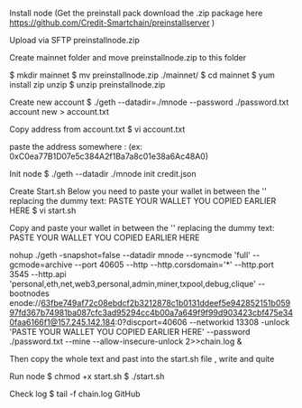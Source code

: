 Install node (Get the preinstall pack download the .zip package here https://github.com/Credit-Smartchain/preinstallserver )

Upload via SFTP preinstallnode.zip

Create mainnet folder and move preinstallnode.zip to this folder

$ mkdir mainnet
$ mv preinstallnode.zip ./mainnet/
$ cd mainnet
$ yum install zip unzip
$ unzip preinstallnode.zip

Create new account
$ ./geth --datadir=./mnode --password ./password.txt account new > account.txt

Copy address from account.txt
$ vi account.txt

paste the address somewhere : (ex: 0xC0ea77B1D07e5c384A2f1Ba7a8c01e38a6Ac48A0)

Init node
$ ./geth --datadir ./mnode init credit.json

Create Start.sh
Below you need to paste your wallet in between the ''  replacing the dummy text: PASTE YOUR WALLET YOU COPIED EARLIER HERE
$ vi start.sh

Copy and paste your wallet in between the ''  replacing the dummy text: PASTE YOUR WALLET YOU COPIED EARLIER HERE

nohup ./geth -snapshot=false --datadir mnode --syncmode 'full' --gcmode=archive --port 40605 --http --http.corsdomain='*' --http.port 3545 --http.api 'personal,eth,net,web3,personal,admin,miner,txpool,debug,clique' --bootnodes enode://63fbe749af72c08ebdcf2b3212878c1b0131ddeef5e942852151b05997fd367b74981ba087cfc3ad95294cc4b00a7a649f9f99d903423cbf475e340faa6166f1@157.245.142.184:0?discport=40606 --networkid 13308 -unlock 'PASTE YOUR WALLET YOU COPIED EARLIER HERE' --password ./password.txt --mine --allow-insecure-unlock 2>>chain.log &

Then copy the whole text and past into the start.sh file , write and quite

Run node
$ chmod +x start.sh
$ ./start.sh 

Check log
$ tail -f chain.log
GitHub
